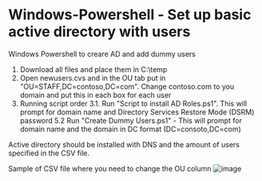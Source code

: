 # Windows-Powershell - Set up basic active directory with users
Windows Powershell to creare AD and add dummy users

1. Download all files and place them in C:\temp
2. Open newusers.cvs and in the OU tab put in "OU=STAFF,DC=contoso,DC=com". Change contoso.com to you domain and put this in each box for each user
3. Running script order
    3.1. Run "Script to install AD Roles.ps1". This will prompt for domain name and Directory Services Restore Mode (DSRM) password
    5.2  Run "Create Dummy Users.ps1" - This will prompt for domain name and the domain in DC format (DC=consoto,DC=com)

Active directory should be installed with DNS and the amount of users specified in the CSV file.

Sample of CSV file where you need to change the OU column
![image](https://user-images.githubusercontent.com/68751873/155296164-8aaaab33-0d91-4fff-96c1-c64b5fee84d0.png)
